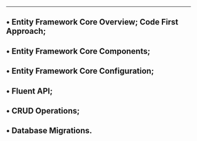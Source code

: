 --------------------------------------------------------------
• Entity Framework Core Overview; Code First Approach;
------------------------------------------------------------
• Entity Framework Core Components;
--------------------------------------------------------
• Entity Framework Core Configuration;
---------------------------------------------
• Fluent API;
------------------------------------
• CRUD Operations;
-------------------------------------
• Database Migrations.
-------------------------------------
